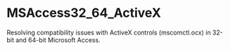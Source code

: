 # MSAccess32_64_ActiveX
Resolving compatibility issues with ActiveX controls (mscomctl.ocx) in 32-bit and 64-bit Microsoft Access.
